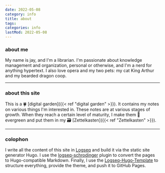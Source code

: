 ```yaml
---
date: 2022-05-08
category: info
title: about
tags:
categories: info
lastMod: 2022-05-08
---
```

### about me

My name is jay, and I'm a librarian. I'm passionate about knowledge management and organization, personal or otherwise, and I'm a nerd for anything hypertext. I also love opera and my two pets: my cat King Arthur and my bearded dragon coop.

-----

### about this site

This is a 🍀 [digital garden]({{< ref "digital garden" >}}). It contains my notes on various things I'm interested in. These notes are at various stages of growth. When they reach a certain level of maturity, I make them 🌳 evergreen and put them in my 🗃 [Zettelkasten]({{< ref "Zettelkasten" >}}).

-----

### colophon

I write all the content of this site in [Logseq](https://logseq.com/) and build it via the static site generator Hugo. I use the [logseq-schrodinger](https://github.com/sawhney17/logseq-schrodinger) plugin to convert the pages to Hugo-compatible Markdown. Finally, I use the [Logseq-Hugo-Template](https://github.com/CharlesChiuGit/Logseq-Hugo-Template) to structure everything, provide the theme, and push it to GitHub Pages.
